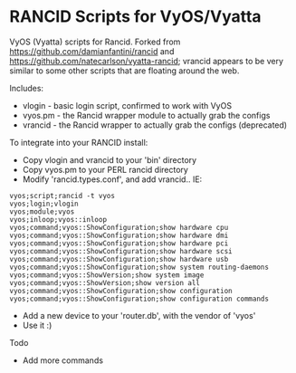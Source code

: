 RANCID Scripts for VyOS/Vyatta
======

VyOS (Vyatta) scripts for Rancid.  Forked from
https://github.com/damianfantini/rancid and
https://github.com/natecarlson/vyatta-rancid; vrancid appears to be very
similar to some other scripts that are floating around the web.

Includes:

* vlogin - basic login script, confirmed to work with VyOS
* vyos.pm - the Rancid wrapper module to actually grab the configs
* vrancid - the Rancid wrapper to actually grab the configs (deprecated)

To integrate into your RANCID install:

* Copy vlogin and vrancid to your 'bin' directory
* Copy vyos.pm to your PERL rancid directory
* Modify 'rancid.types.conf', and add vrancid.. IE:

```
vyos;script;rancid -t vyos
vyos;login;vlogin
vyos;module;vyos
vyos;inloop;vyos::inloop
vyos;command;vyos::ShowConfiguration;show hardware cpu
vyos;command;vyos::ShowConfiguration;show hardware dmi
vyos;command;vyos::ShowConfiguration;show hardware pci
vyos;command;vyos::ShowConfiguration;show hardware scsi
vyos;command;vyos::ShowConfiguration;show hardware usb
vyos;command;vyos::ShowConfiguration;show system routing-daemons
vyos;command;vyos::ShowVersion;show system image
vyos;command;vyos::ShowVersion;show version all
vyos;command;vyos::ShowConfiguration;show configuration
vyos;command;vyos::ShowConfiguration;show configuration commands
```
* Add a new device to your 'router.db', with the vendor of 'vyos'
* Use it  :)

Todo

* Add more commands
